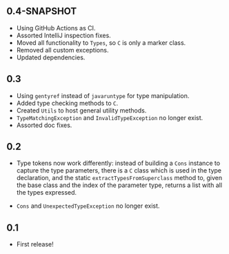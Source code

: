 0.4-SNAPSHOT
------------

* Using GitHub Actions as CI.
* Assorted IntelliJ inspection fixes.
* Moved all functionality to `Types`, so `C` is only a marker class.
* Removed all custom exceptions.  
* Updated dependencies.

0.3
---

* Using `gentyref` instead of `javaruntype` for type manipulation.
* Added type checking methods to `C`.
* Created `Utils` to host general utility methods.
* `TypeMatchingException` and `InvalidTypeException` no longer exist.
* Assorted doc fixes.

0.2
---

* Type tokens now work differently: instead of building a `Cons` instance to capture the type parameters, there is a `C` 
class which is used in the type declaration, and the static `extractTypesFromSuperclass` method to, given the base 
class and the index of the parameter type, returns a list with all the types expressed.

* `Cons` and `UnexpectedTypeException` no longer exist.

0.1
---

* First release!